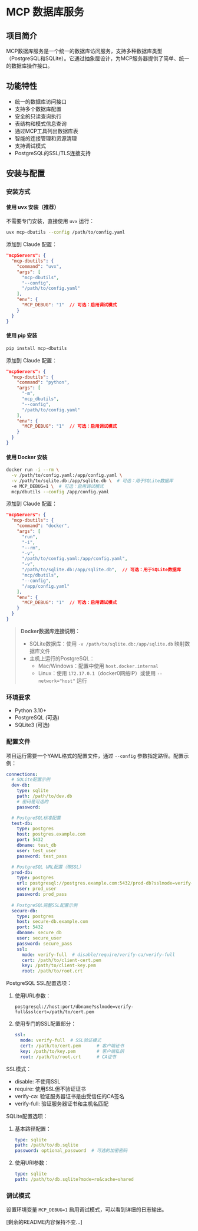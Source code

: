 # MCP 数据库服务

## 项目简介
MCP数据库服务是一个统一的数据库访问服务，支持多种数据库类型（PostgreSQL和SQLite）。它通过抽象层设计，为MCP服务器提供了简单、统一的数据库操作接口。

## 功能特性
- 统一的数据库访问接口
- 支持多个数据库配置
- 安全的只读查询执行
- 表结构和模式信息查询
- 通过MCP工具列出数据库表
- 智能的连接管理和资源清理
- 支持调试模式
- PostgreSQL的SSL/TLS连接支持

## 安装与配置

### 安装方式

#### 使用 uvx 安装（推荐）
不需要专门安装，直接使用 `uvx` 运行：
```bash
uvx mcp-dbutils --config /path/to/config.yaml
```

添加到 Claude 配置：
```json
"mcpServers": {
  "mcp-dbutils": {
    "command": "uvx",
    "args": [
      "mcp-dbutils",
      "--config",
      "/path/to/config.yaml"
    ],
    "env": {
      "MCP_DEBUG": "1"  // 可选：启用调试模式
    }
  }
}
```

#### 使用 pip 安装
```bash
pip install mcp-dbutils
```

添加到 Claude 配置：
```json
"mcpServers": {
  "mcp-dbutils": {
    "command": "python",
    "args": [
      "-m",
      "mcp_dbutils",
      "--config",
      "/path/to/config.yaml"
    ],
    "env": {
      "MCP_DEBUG": "1"  // 可选：启用调试模式
    }
  }
}
```

#### 使用 Docker 安装
```bash
docker run -i --rm \
  -v /path/to/config.yaml:/app/config.yaml \
  -v /path/to/sqlite.db:/app/sqlite.db \  # 可选：用于SQLite数据库
  -e MCP_DEBUG=1 \  # 可选：启用调试模式
  mcp/dbutils --config /app/config.yaml
```

添加到 Claude 配置：
```json
"mcpServers": {
  "mcp-dbutils": {
    "command": "docker",
    "args": [
      "run",
      "-i",
      "--rm",
      "-v",
      "/path/to/config.yaml:/app/config.yaml",
      "-v",
      "/path/to/sqlite.db:/app/sqlite.db",  // 可选：用于SQLite数据库
      "mcp/dbutils",
      "--config",
      "/app/config.yaml"
    ],
    "env": {
      "MCP_DEBUG": "1"  // 可选：启用调试模式
    }
  }
}
```

> **Docker数据库连接说明：**
> - SQLite数据库：使用 `-v /path/to/sqlite.db:/app/sqlite.db` 映射数据库文件
> - 主机上运行的PostgreSQL：
>   - Mac/Windows：配置中使用 `host.docker.internal`
>   - Linux：使用 `172.17.0.1`（docker0网络IP）或使用 `--network="host"` 运行

### 环境要求
- Python 3.10+
- PostgreSQL (可选)
- SQLite3 (可选)

### 配置文件
项目运行需要一个YAML格式的配置文件，通过 `--config` 参数指定路径。配置示例：

```yaml
connections:
  # SQLite配置示例
  dev-db:
    type: sqlite
    path: /path/to/dev.db
    # 密码是可选的
    password: 

  # PostgreSQL标准配置
  test-db:
    type: postgres
    host: postgres.example.com
    port: 5432
    dbname: test_db
    user: test_user
    password: test_pass

  # PostgreSQL URL配置（带SSL）
  prod-db:
    type: postgres
    url: postgresql://postgres.example.com:5432/prod-db?sslmode=verify-full
    user: prod_user
    password: prod_pass
    
  # PostgreSQL完整SSL配置示例
  secure-db:
    type: postgres
    host: secure-db.example.com
    port: 5432
    dbname: secure_db
    user: secure_user
    password: secure_pass
    ssl:
      mode: verify-full  # disable/require/verify-ca/verify-full
      cert: /path/to/client-cert.pem
      key: /path/to/client-key.pem
      root: /path/to/root.crt
```

PostgreSQL SSL配置选项：
1. 使用URL参数：
   ```
   postgresql://host:port/dbname?sslmode=verify-full&sslcert=/path/to/cert.pem
   ```
2. 使用专门的SSL配置部分：
   ```yaml
   ssl:
     mode: verify-full  # SSL验证模式
     cert: /path/to/cert.pem      # 客户端证书
     key: /path/to/key.pem        # 客户端私钥
     root: /path/to/root.crt      # CA证书
   ```

SSL模式：
- disable: 不使用SSL
- require: 使用SSL但不验证证书
- verify-ca: 验证服务器证书是由受信任的CA签名
- verify-full: 验证服务器证书和主机名匹配

SQLite配置选项：
1. 基本路径配置：
   ```yaml
   type: sqlite
   path: /path/to/db.sqlite
   password: optional_password  # 可选的加密密码
   ```
2. 使用URI参数：
   ```yaml
   type: sqlite
   path: /path/to/db.sqlite?mode=ro&cache=shared
   ```

### 调试模式
设置环境变量 `MCP_DEBUG=1` 启用调试模式，可以看到详细的日志输出。

[剩余的README内容保持不变...]
